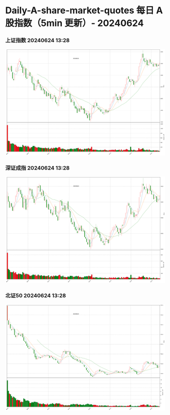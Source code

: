 
# Daily-A-share-market-quotes 每日 A 股指数（5min 更新）- 20240624

### 上证指数 20240624 13:28
![](./fig/2024/6/20240624-sh000001.png)

### 深证成指 20240624 13:28
![](./fig/2024/6/20240624-sz399001.png)

### 北证50 20240624 13:28
![](./fig/2024/6/20240624-bj899050.png)
